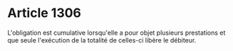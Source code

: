 # Article 1306

L'obligation est cumulative lorsqu'elle a pour objet plusieurs prestations et que seule l'exécution de la totalité de celles-ci libère le débiteur.